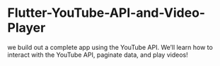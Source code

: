 # Flutter-YouTube-API-and-Video-Player
we build out a complete app using the YouTube API. We’ll learn how to interact with the YouTube API, paginate data, and play videos!
